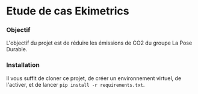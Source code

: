 # Etude de cas Ekimetrics

### Objectif

L'objectif du projet est de réduire les émissions de CO2 du groupe La Pose Durable.

### Installation

Il vous suffit de cloner ce projet, de créer un environnement virtuel, de l'activer, et de lancer `pip install -r requirements.txt`.
